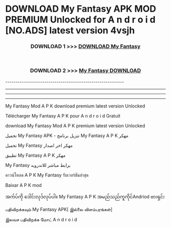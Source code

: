 # DOWNLOAD My Fantasy  APK MOD PREMIUM Unlocked for A n d r o i d [NO.ADS] latest version 4vsjh 



<div align="center">

<h3>DOWNLOAD 1 >>> <a href="https://getmod2.web.app/?judul=My Fantasy ">DOWNLOAD My Fantasy </a></h3><br>

<h3>DOWNLOAD 2 >>> <a href="https://getmod2.web.app/?judul=My Fantasy ">My Fantasy  DOWNLOAD </a></h3>

</div>
----------------------------------------------------------

----------------------------------------------------------

----------------------------------------------------------

----------------------------------------------------------

My Fantasy  Mod A P K download premium latest version Unlocked

Télécharger My Fantasy  A P K pour A n d r o i d Gratuit

download My Fantasy  Mod A P K premium latest version Unlocked

تحميل My Fantasy  APK - تنزيل برنامج My Fantasy  A P K مهكر

تحميل My Fantasy  مهكر اخر اصدار

تطبيق My Fantasy  A P K مهكر

My Fantasy  برابط مباشر للاندرويد

ดาวน์โหลด A P K My Fantasy  รับเวอร์ชันล่าสุด

Baixar A P K mod

အက်ပ်ကို ဒေါင်းလုဒ်လုပ်ပါ။ My Fantasy  A P K အမည်သည်ကူကိုင်Andriod ဗားရှင်း

பதிவிறக்கவும் My Fantasy  APK[ இல்லை விளம்பரங்கள்] 
 
இலவச பதிவிறக்க மோட் A n d r o i d



